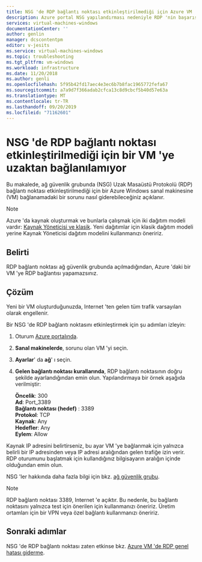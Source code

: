 ```yaml
---
title: NSG 'de RDP bağlantı noktası etkinleştirilmediği için Azure VM 'lerine bağlanılamıyor | Microsoft Docs
description: Azure portal NSG yapılandırması nedeniyle RDP 'nin başarısız olduğu bir sorunu nasıl giderebileceğinizi öğrenin | Microsoft Docs
services: virtual-machines-windows
documentationCenter: ''
author: genlin
manager: dcscontentpm
editor: v-jesits
ms.service: virtual-machines-windows
ms.topic: troubleshooting
ms.tgt_pltfrm: vm-windows
ms.workload: infrastructure
ms.date: 11/20/2018
ms.author: genli
ms.openlocfilehash: 5f95b42fd17aec4e3ec6b7b8fac1965772fefa67
ms.sourcegitcommit: a7a9d7f366adab2cfca13c8d9cbcf5b40d57e63a
ms.translationtype: MT
ms.contentlocale: tr-TR
ms.lasthandoff: 09/20/2019
ms.locfileid: "71162601"
---
```

#  <a name="cannot-connect-remotely-to-a-vm-because-rdp-port-is-not-enabled-in-nsg"></a>NSG 'de RDP bağlantı noktası etkinleştirilmediği için bir VM 'ye uzaktan bağlanılamıyor

Bu makalede, ağ güvenlik grubunda (NSG) Uzak Masaüstü Protokolü (RDP) bağlantı noktası etkinleştirilmediği için bir Azure Windows sanal makinesine (VM) bağlanamadaki bir sorunu nasıl giderebileceğiniz açıklanır.


> [!NOTE] 
> Azure 'da kaynak oluşturmak ve bunlarla çalışmak için iki dağıtım modeli vardır: [Kaynak Yöneticisi ve klasik](../../azure-resource-manager/resource-manager-deployment-model.md). Yeni dağıtımlar için klasik dağıtım modeli yerine Kaynak Yöneticisi dağıtım modelini kullanmanızı öneririz. 

## <a name="symptom"></a>Belirti

RDP bağlantı noktası ağ güvenlik grubunda açılmadığından, Azure 'daki bir VM 'ye RDP bağlantısı yapamazsınız.

## <a name="solution"></a>Çözüm 

Yeni bir VM oluşturduğunuzda, Internet 'ten gelen tüm trafik varsayılan olarak engellenir. 

Bir NSG 'de RDP bağlantı noktasını etkinleştirmek için şu adımları izleyin:
1. Oturum [Azure portalında](https://portal.azure.com).
2. **Sanal makinelerde**, sorunu olan VM 'yi seçin. 
3. **Ayarlar**' da **ağ**' ı seçin. 
4. **Gelen bağlantı noktası kurallarında**, RDP bağlantı noktasının doğru şekilde ayarlandığından emin olun. Yapılandırmaya bir örnek aşağıda verilmiştir: 

    **Öncelik**: 300 </br>
    **Ad**: Port_3389 </br>
    **Bağlantı noktası (hedef)** : 3389 </br>
    **Protokol**: TCP </br>
    **Kaynak**: Any </br>
    **Hedefler**: Any </br>
    **Eylem**: Allow </br>

Kaynak IP adresini belirtirseniz, bu ayar VM 'ye bağlanmak için yalnızca belirli bir IP adresinden veya IP adresi aralığından gelen trafiğe izin verir. RDP oturumunu başlatmak için kullandığınız bilgisayarın aralığın içinde olduğundan emin olun.

NSG 'ler hakkında daha fazla bilgi için bkz. [ağ güvenlik grubu](../../virtual-network/security-overview.md).

> [!NOTE]
> RDP bağlantı noktası 3389, Internet 'e açıktır. Bu nedenle, bu bağlantı noktasını yalnızca test için önerilen için kullanmanızı öneririz. Üretim ortamları için bir VPN veya özel bağlantı kullanmanızı öneririz.

## <a name="next-steps"></a>Sonraki adımlar

NSG 'de RDP bağlantı noktası zaten etkinse bkz. [Azure VM 'de RDP genel hatası giderme](./troubleshoot-rdp-general-error.md).



